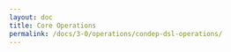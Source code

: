 ```yaml
---
layout: doc
title: Core Operations
permalink: /docs/3-0/operations/condep-dsl-operations/
---
```


<script type="text/javascript">
<!--
window.location = "/condep-dsl-operations/4-0/"
//-->
</script>
